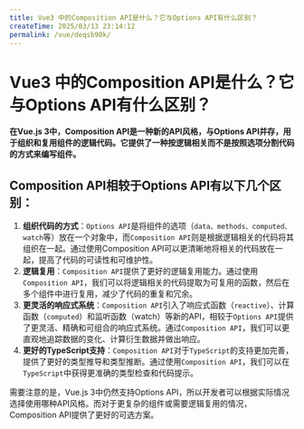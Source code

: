```yaml
---
title: Vue3 中的Composition API是什么？它与Options API有什么区别？
createTime: 2025/03/13 23:14:12
permalink: /vue/deqsb90k/
---
```

# Vue3 中的Composition API是什么？它与Options API有什么区别？

**在Vue.js 3中，Composition API是一种新的API风格，与Options API并存，用于组织和复用组件的逻辑代码。它提供了一种按逻辑相关而不是按照选项分割代码的方式来编写组件。**

## Composition API相较于Options API有以下几个区别：

1. **组织代码的方式**：`Options API`是将组件的选项（`data、methods、computed、watch`等）放在一个对象中，而`Composition API`则是根据逻辑相关的代码将其组织在一起。通过使用Composition API可以更清晰地将相关的代码放在一起，提高了代码的可读性和可维护性。
2. **逻辑复用**：`Composition API`提供了更好的逻辑复用能力。通过使用`Composition API`，我们可以将逻辑相关的代码提取为可复用的函数，然后在多个组件中进行复用，减少了代码的重复和冗余。
3. **更灵活的响应式系统**：`Composition API`引入了响应式函数（`reactive`）、计算函数（`computed`）和监听函数（watch）等新的API，相较于`Options API`提供了更灵活、精确和可组合的响应式系统。通过`Composition API`，我们可以更直观地追踪数据的变化、计算衍生数据并做出响应。
4. **更好的TypeScript支持**：`Composition API`对于`TypeScript`的支持更加完善，提供了更好的类型推导和类型推断。通过使用`Composition API`，我们可以在`TypeScript`中获得更准确的类型检查和代码提示。

需要注意的是，Vue.js 3中仍然支持Options API，所以开发者可以根据实际情况选择使用哪种API风格。而对于更复杂的组件或需要逻辑复用的情况，Composition API提供了更好的可选方案。
